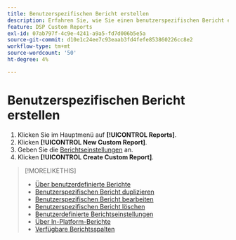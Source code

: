 ```yaml
---
title: Benutzerspezifischen Bericht erstellen
description: Erfahren Sie, wie Sie einen benutzerspezifischen Bericht erstellen.
feature: DSP Custom Reports
exl-id: 07ab797f-4c9e-4241-a9a5-fd7d006b5e5a
source-git-commit: d10e1c24ee7c93eaab3fd4fefe853860226cc8e2
workflow-type: tm+mt
source-wordcount: '50'
ht-degree: 4%

---
```


# Benutzerspezifischen Bericht erstellen

1. Klicken Sie im Hauptmenü auf **[!UICONTROL Reports]**.
1. Klicken **[!UICONTROL New Custom Report]**.
1. Geben Sie die [Berichtseinstellungen](/help/dsp/reports/report-settings.md) an.
1. Klicken **[!UICONTROL Create Custom Report]**.

>[!MORELIKETHIS]
>
>* [Über benutzerdefinierte Berichte](/help/dsp/reports/report-about.md)
>* [Benutzerspezifischen Bericht duplizieren](/help/dsp/reports/report-copy.md)
>* [Benutzerspezifischen Bericht bearbeiten](/help/dsp/reports/report-edit.md)
>* [Benutzerspezifischen Bericht löschen](/help/dsp/reports/report-delete.md)
>* [Benutzerdefinierte Berichtseinstellungen](/help/dsp/reports/report-settings.md)
>* [Über In-Platform-Berichte](/help/dsp/campaign-management/reports/campaign-reports-about.md)
>* [Verfügbare Berichtsspalten](/help/dsp/reports/report-columns.md)

